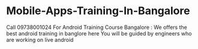 # Mobile-Apps-Training-In-Bangalore
Call  09738001024 For Android Training Course Bangalore : We offers the best android training in banglore here You will be guided by engineers who are working on live android
